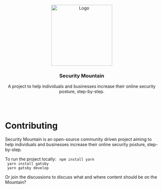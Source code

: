<!-- PROJECT LOGO -->
<br />
<div align="center">
  <a href="https://github.com/github_username/repo_name">
    <img src="https://user-images.githubusercontent.com/111197911/184507781-3dd097d4-3681-460c-945f-451590edcd13.png" alt="Logo" width="200" height="200">
  </a>

<h3 align="center">Security Mountain</h3>

  <p align="center">
    A project to help individuals and businesses increase their online security posture, step-by-step.   
  </p>
</div>

<br><br>
# Contributing 
Security Mountain is an open-source community driven project aiming to help individuals and businesses increase their online security posture, step-by-step.

To run the project locally:
<code>
npm install yarn
</code><br>
<code>
yarn install gatsby
</code><br>
<code>
yarn gatsby develop
</code>

Or join the discussions to discuss what and where content should be on the Mountain?

